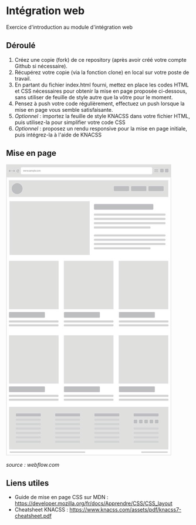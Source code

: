 # Intégration web
Exercice d'introduction au module d'intégration web

## Déroulé
1. Créez une copie (fork) de ce repository (après avoir créé votre compte Github si nécessaire).
2. Récupérez votre copie (via la fonction clone) en local sur votre poste de travail.
3. En partant du fichier index.html fourni, mettez en place les codes HTML et CSS nécessaires pour obtenir la mise en page proposée ci-dessous, sans utiliser de feuille de style autre que la vôtre pour le moment.
4. Pensez à push votre code régulièrement, effectuez un push lorsque la mise en page vous semble satisfaisante.
5. _Optionnel_ : importez la feuille de style KNACSS dans votre fichier HTML, puis utilisez-la pour simplifier votre code CSS
6. _Optionnel_ : proposez un rendu responsive pour la mise en page initiale, puis intégrez-la à l'aide de KNACSS

## Mise en page
![mise en page](site_layout.png)

_source : webflow.com_

## Liens utiles
- Guide de mise en page CSS sur MDN : https://developer.mozilla.org/fr/docs/Apprendre/CSS/CSS_layout
- Cheatsheet KNACSS : https://www.knacss.com/assets/pdf/knacss7-cheatsheet.pdf
